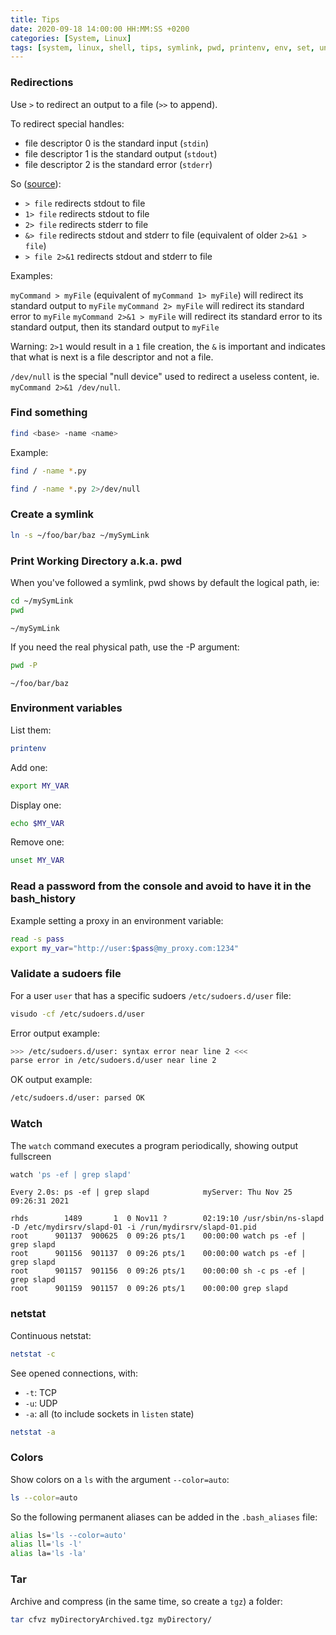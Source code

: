 ```yaml
---
title: Tips
date: 2020-09-18 14:00:00 HH:MM:SS +0200
categories: [System, Linux]
tags: [system, linux, shell, tips, symlink, pwd, printenv, env, set, unset, password, sudo, sudoers, user, group, find]
---
```


### Redirections

Use `>` to redirect an output to a file (`>>` to append).

To redirect special handles:

* file descriptor 0 is the standard input (`stdin`)
* file descriptor 1 is the standard output (`stdout`)
* file descriptor 2 is the standard error (`stderr`)

So ([source](https://askubuntu.com/a/350216)):

* `> file` redirects stdout to file
* `1> file` redirects stdout to file
* `2> file` redirects stderr to file
* `&> file` redirects stdout and stderr to file (equivalent of older `2>&1 > file`)
* `> file 2>&1` redirects stdout and stderr to file

Examples:

`myCommand > myFile` (equivalent of `myCommand 1> myFile`) will redirect its standard output to `myFile`
`myCommand 2> myFile` will redirect its standard error to `myFile`
`myCommand 2>&1 > myFile` will redirect its standard error to its standard output, then its standard output to `myFile`

Warning: `2>1` would result in a `1` file creation, the `&` is important and indicates that what is next is a file descriptor and not a file.

`/dev/null` is the special "null device" used to redirect a useless content, ie. `myCommand 2>&1 /dev/null`.

### Find something

```bash
find <base> -name <name>
```

Example:

```bash
find / -name *.py
```

```bash
find / -name *.py 2>/dev/null
```

### Create a symlink

```bash
ln -s ~/foo/bar/baz ~/mySymLink
```

### Print Working Directory a.k.a. pwd

When you've followed a symlink, pwd shows by default the logical path, ie:

```bash
cd ~/mySymLink
pwd
```

```text
~/mySymLink
```

If you need the real physical path, use the -P argument:

```bash
pwd -P
```

```text
~/foo/bar/baz
```

### Environment variables

List them:

```bash
printenv 
```

Add one:

```bash
export MY_VAR 
```

Display one:

```bash
echo $MY_VAR 
```

Remove one:

```bash
unset MY_VAR 
```

### Read a password from the console and avoid to have it in the bash_history

Example setting a proxy in an environment variable:

```bash
read -s pass
export my_var="http://user:$pass@my_proxy.com:1234"
```

### Validate a sudoers file

For a user `user` that has a specific sudoers `/etc/sudoers.d/user` file:

```bash
visudo -cf /etc/sudoers.d/user
```

Error output example:

```bash
>>> /etc/sudoers.d/user: syntax error near line 2 <<<
parse error in /etc/sudoers.d/user near line 2
```

OK output example:

```bash
/etc/sudoers.d/user: parsed OK
```

### Watch

The `watch` command executes a program periodically, showing output fullscreen

```bash
watch 'ps -ef | grep slapd'
```

```text
Every 2.0s: ps -ef | grep slapd            myServer: Thu Nov 25 09:26:31 2021

rhds        1489       1  0 Nov11 ?        02:19:10 /usr/sbin/ns-slapd -D /etc/mydirsrv/slapd-01 -i /run/mydirsrv/slapd-01.pid
root      901137  900625  0 09:26 pts/1    00:00:00 watch ps -ef | grep slapd
root      901156  901137  0 09:26 pts/1    00:00:00 watch ps -ef | grep slapd
root      901157  901156  0 09:26 pts/1    00:00:00 sh -c ps -ef | grep slapd
root      901159  901157  0 09:26 pts/1    00:00:00 grep slapd
```

### netstat

Continuous netstat:

```bash
netstat -c
```

See opened connections, with:

* `-t`: TCP
* `-u`: UDP
* `-a`: all (to include sockets in `listen` state)
  
```bash
netstat -a
```

### Colors

Show colors on a `ls` with the argument `--color=auto`:

```bash
ls --color=auto
```

So the following permanent aliases can be added in the `.bash_aliases` file:

```bash
alias ls='ls --color=auto'
alias ll='ls -l'
alias la='ls -la'
```

### Tar

Archive and compress (in the same time, so create a `tgz`) a folder:

```bash
tar cfvz myDirectoryArchived.tgz myDirectory/
```
